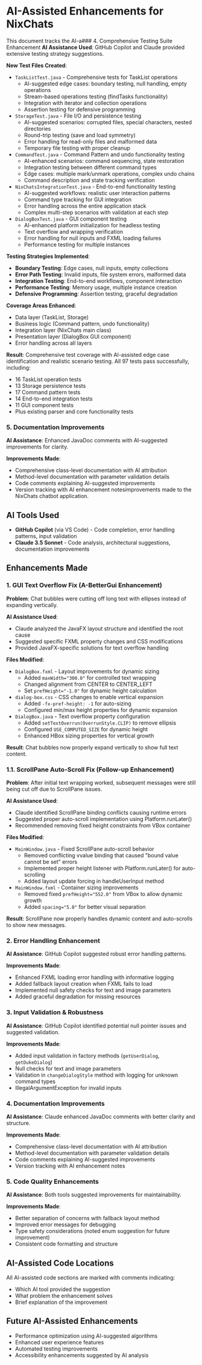 # AI-Assisted Enhancements for NixChats

This document tracks the AI-a### 4. Comprehensive Testing Suite Enhancement
**AI Assistance Used**: GitHub Copilot and Claude provided extensive testing strategy suggestions.

**New Test Files Created**:
- `TaskListTest.java` - Comprehensive tests for TaskList operations
  - AI-suggested edge cases: boundary testing, null handling, empty operations
  - Stream-based operations testing (findTasks functionality)
  - Integration with iterator and collection operations
  - Assertion testing for defensive programming
- `StorageTest.java` - File I/O and persistence testing
  - AI-suggested scenarios: corrupted files, special characters, nested directories
  - Round-trip testing (save and load symmetry)
  - Error handling for read-only files and malformed data
  - Temporary file testing with proper cleanup
- `CommandTest.java` - Command Pattern and undo functionality testing
  - AI-enhanced scenarios: command sequencing, state restoration
  - Integration testing between different command types
  - Edge cases: multiple mark/unmark operations, complex undo chains
  - Command description and state tracking verification
- `NixChatsIntegrationTest.java` - End-to-end functionality testing
  - AI-suggested workflows: realistic user interaction patterns
  - Command type tracking for GUI integration
  - Error handling across the entire application stack
  - Complex multi-step scenarios with validation at each step
- `DialogBoxTest.java` - GUI component testing
  - AI-enhanced platform initialization for headless testing
  - Text overflow and wrapping verification
  - Error handling for null inputs and FXML loading failures
  - Performance testing for multiple instances

**Testing Strategies Implemented**:
- **Boundary Testing**: Edge cases, null inputs, empty collections
- **Error Path Testing**: Invalid inputs, file system errors, malformed data
- **Integration Testing**: End-to-end workflows, component interaction
- **Performance Testing**: Memory usage, multiple instance creation
- **Defensive Programming**: Assertion testing, graceful degradation

**Coverage Areas Enhanced**:
- Data layer (TaskList, Storage)
- Business logic (Command pattern, undo functionality)
- Integration layer (NixChats main class)
- Presentation layer (DialogBox GUI component)
- Error handling across all layers

**Result**: Comprehensive test coverage with AI-assisted edge case identification and realistic scenario testing. All 97 tests pass successfully, including:
- 16 TaskList operation tests
- 13 Storage persistence tests  
- 17 Command pattern tests
- 14 End-to-end integration tests
- 11 GUI component tests
- Plus existing parser and core functionality tests

### 5. Documentation Improvements
**AI Assistance**: Enhanced JavaDoc comments with AI-suggested improvements for clarity.

**Improvements Made**:
- Comprehensive class-level documentation with AI attribution
- Method-level documentation with parameter validation details
- Code comments explaining AI-suggested improvements
- Version tracking with AI enhancement notesimprovements made to the NixChats chatbot application.

## AI Tools Used
- **GitHub Copilot** (via VS Code) - Code completion, error handling patterns, input validation
- **Claude 3.5 Sonnet** - Code analysis, architectural suggestions, documentation improvements

## Enhancements Made

### 1. GUI Text Overflow Fix (A-BetterGui Enhancement)
**Problem**: Chat bubbles were cutting off long text with ellipses instead of expanding vertically.

**AI Assistance Used**: 
- Claude analyzed the JavaFX layout structure and identified the root cause
- Suggested specific FXML property changes and CSS modifications
- Provided JavaFX-specific solutions for text overflow handling

**Files Modified**:
- `DialogBox.fxml` - Layout improvements for dynamic sizing
  - Added `maxWidth="300.0"` for controlled text wrapping
  - Changed alignment from CENTER to CENTER_LEFT
  - Set `prefHeight="-1.0"` for dynamic height calculation
- `dialog-box.css` - CSS changes to enable vertical expansion
  - Added `-fx-pref-height: -1` for auto-sizing
  - Configured min/max height properties for dynamic expansion
- `DialogBox.java` - Text overflow property configuration
  - Added `setTextOverrun(OverrunStyle.CLIP)` to remove ellipsis
  - Configured `USE_COMPUTED_SIZE` for dynamic height
  - Enhanced HBox sizing properties for vertical growth

**Result**: Chat bubbles now properly expand vertically to show full text content.

### 1.1. ScrollPane Auto-Scroll Fix (Follow-up Enhancement)
**Problem**: After initial text wrapping worked, subsequent messages were still being cut off due to ScrollPane issues.

**AI Assistance Used**:
- Claude identified ScrollPane binding conflicts causing runtime errors
- Suggested proper auto-scroll implementation using Platform.runLater()
- Recommended removing fixed height constraints from VBox container

**Files Modified**:
- `MainWindow.java` - Fixed ScrollPane auto-scroll behavior
  - Removed conflicting vvalue binding that caused "bound value cannot be set" errors
  - Implemented proper height listener with Platform.runLater() for auto-scrolling
  - Added layout update forcing in handleUserInput method
- `MainWindow.fxml` - Container sizing improvements
  - Removed fixed `prefHeight="552.0"` from VBox to allow dynamic growth
  - Added `spacing="5.0"` for better visual separation

**Result**: ScrollPane now properly handles dynamic content and auto-scrolls to show new messages.

### 2. Error Handling Enhancement
**AI Assistance**: GitHub Copilot suggested robust error handling patterns.

**Improvements Made**:
- Enhanced FXML loading error handling with informative logging
- Added fallback layout creation when FXML fails to load
- Implemented null safety checks for text and image parameters
- Added graceful degradation for missing resources

### 3. Input Validation & Robustness
**AI Assistance**: GitHub Copilot identified potential null pointer issues and suggested validation.

**Improvements Made**:
- Added input validation in factory methods (`getUserDialog`, `getDukeDialog`)
- Null checks for text and image parameters
- Validation in `changeDialogStyle` method with logging for unknown command types
- IllegalArgumentException for invalid inputs

### 4. Documentation Improvements
**AI Assistance**: Claude enhanced JavaDoc comments with better clarity and structure.

**Improvements Made**:
- Comprehensive class-level documentation with AI attribution
- Method-level documentation with parameter validation details
- Code comments explaining AI-suggested improvements
- Version tracking with AI enhancement notes

### 5. Code Quality Enhancements
**AI Assistance**: Both tools suggested improvements for maintainability.

**Improvements Made**:
- Better separation of concerns with fallback layout method
- Improved error messages for debugging
- Type safety considerations (noted enum suggestion for future improvement)
- Consistent code formatting and structure

## AI-Assisted Code Locations
All AI-assisted code sections are marked with comments indicating:
- Which AI tool provided the suggestion
- What problem the enhancement solves
- Brief explanation of the improvement

## Future AI-Assisted Enhancements
- Performance optimization using AI-suggested algorithms
- Enhanced user experience features
- Automated testing improvements
- Accessibility enhancements suggested by AI analysis
